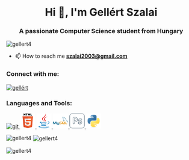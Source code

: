 <h1 align="center">Hi 👋, I'm Gellért Szalai</h1>
<h3 align="center">A passionate Computer Science student from Hungary</h3>

<p align="left"> <img src="https://komarev.com/ghpvc/?username=gellert4&label=Profile%20views&color=0e75b6&style=flat" alt="gellert4" /> </p>

- 📫 How to reach me **szalai2003@gmail.com**

<h3 align="left">Connect with me:</h3>
<p align="left">
<a href="https://linkedin.com/in/gellért" target="blank"><img align="center" src="https://raw.githubusercontent.com/rahuldkjain/github-profile-readme-generator/master/src/images/icons/Social/linked-in-alt.svg" alt="gellért" height="30" width="40" /></a>
</p>

<h3 align="left">Languages and Tools:</h3>
<p align="left"> <a href="https://git-scm.com/" target="_blank" rel="noreferrer"> <img src="https://www.vectorlogo.zone/logos/git-scm/git-scm-icon.svg" alt="git" width="40" height="40"/> </a> <a href="https://www.w3.org/html/" target="_blank" rel="noreferrer"> <img src="https://raw.githubusercontent.com/devicons/devicon/master/icons/html5/html5-original-wordmark.svg" alt="html5" width="40" height="40"/> </a> <a href="https://www.java.com" target="_blank" rel="noreferrer"> <img src="https://raw.githubusercontent.com/devicons/devicon/master/icons/java/java-original.svg" alt="java" width="40" height="40"/> </a> <a href="https://www.mysql.com/" target="_blank" rel="noreferrer"> <img src="https://raw.githubusercontent.com/devicons/devicon/master/icons/mysql/mysql-original-wordmark.svg" alt="mysql" width="40" height="40"/> </a> <a href="https://www.photoshop.com/en" target="_blank" rel="noreferrer"> <img src="https://raw.githubusercontent.com/devicons/devicon/master/icons/photoshop/photoshop-line.svg" alt="photoshop" width="40" height="40"/> </a> <a href="https://www.python.org" target="_blank" rel="noreferrer"> <img src="https://raw.githubusercontent.com/devicons/devicon/master/icons/python/python-original.svg" alt="python" width="40" height="40"/> </a> </p>

<p><img align="left" src="https://github-readme-stats.vercel.app/api/top-langs?username=gellert4&show_icons=true&locale=en&layout=compact" alt="gellert4" /></p>

<p>&nbsp;<img align="center" src="https://github-readme-stats.vercel.app/api?username=gellert4&show_icons=true&locale=en" alt="gellert4" /></p>

<p><img align="center" src="https://github-readme-streak-stats.herokuapp.com/?user=gellert4&" alt="gellert4" /></p>

